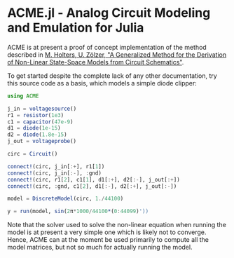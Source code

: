 # ACME.jl - Analog Circuit Modeling and Emulation for Julia

ACME is at present a proof of concept implementation of the method described in
[M. Holters, U. Zölzer, "A Generalized Method for the Derivation of Non-Linear
State-Space Models from Circuit
Schematics"](http://www.eurasip.org/Proceedings/Eusipco/Eusipco2015/papers/1570103545.pdf).

To get started despite the complete lack of any other documentation, try this
source code as a basis, which models a simple diode clipper:

```Julia
using ACME

j_in = voltagesource()
r1 = resistor(1e3)
c1 = capacitor(47e-9)
d1 = diode(1e-15)
d2 = diode(1.8e-15)
j_out = voltageprobe()

circ = Circuit()

connect!(circ, j_in[:+], r1[1])
connect!(circ, j_in[:-], :gnd)
connect!(circ, r1[2], c1[1], d1[:+], d2[:-], j_out[:+])
connect!(circ, :gnd, c1[2], d1[:-], d2[:+], j_out[:-])

model = DiscreteModel(circ, 1./44100)

y = run(model, sin(2π*1000/44100*(0:44099)'))

```

Note that the solver used to solve the non-linear equation when running the
model is at present a very simple one which is likely not to converge. Hence,
ACME can at the moment be used primarily to compute all the model matrices, but
not so much for actually running the model.
